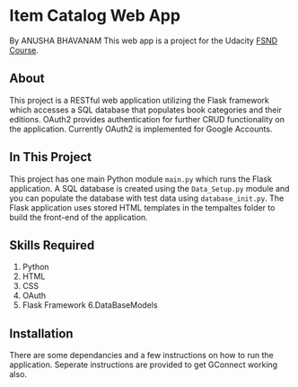 # Item Catalog Web App
By ANUSHA BHAVANAM
This web app is a project for the Udacity [FSND Course](https://www.udacity.com/course/full-stack-web-developer-nanodegree--nd004).

## About
This project is a RESTful web application utilizing the Flask framework which accesses a SQL database that populates book categories and their editions. OAuth2 provides authentication for further CRUD functionality on the application. Currently OAuth2 is implemented for Google Accounts.

## In This Project
This project has one main Python module `main.py` which runs the Flask application. A SQL database is created using the `Data_Setup.py` module and you can populate the database with test data using `database_init.py`.
The Flask application uses stored HTML templates in the tempaltes folder to build the front-end of the application.

## Skills Required
1. Python
2. HTML
3. CSS
4. OAuth
5. Flask Framework
6.DataBaseModels

## Installation
There are some dependancies and a few instructions on how to run the application.
Seperate instructions are provided to get GConnect working also.
